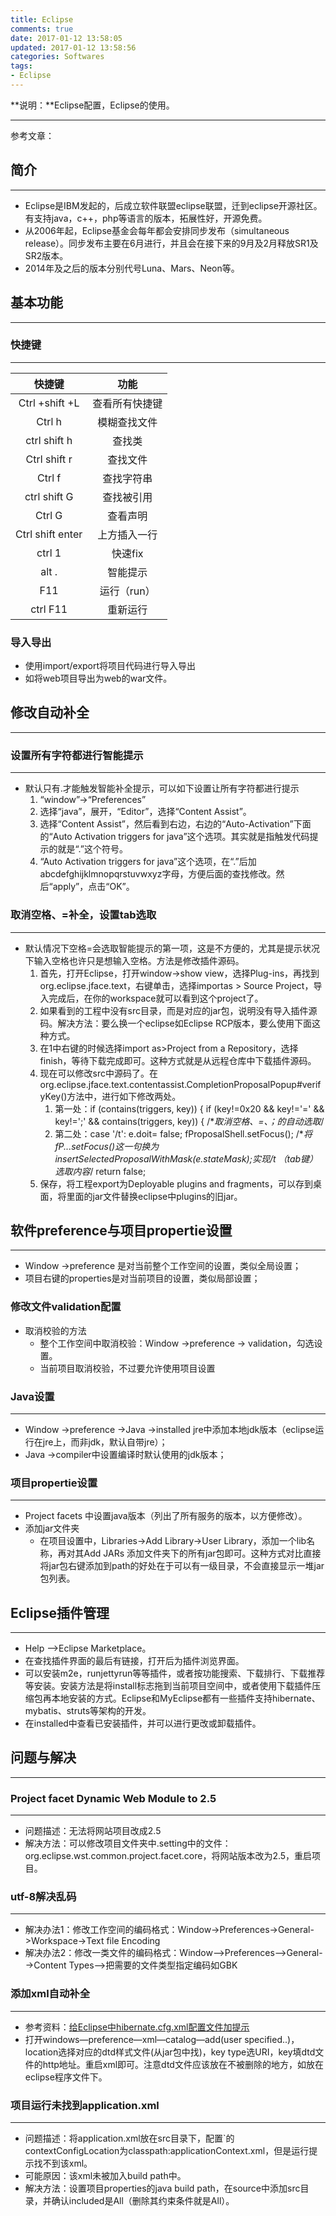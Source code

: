 ```yaml
---
title: Eclipse
comments: true
date: 2017-01-12 13:58:05
updated: 2017-01-12 13:58:56
categories: Softwares
tags:
- Eclipse
---
```


**说明：**Eclipse配置，Eclipse的使用。
<!-- more -->


---
参考文章：

## 简介
---
* Eclipse是IBM发起的，后成立软件联盟eclipse联盟，迁到eclipse开源社区。有支持java，c++，php等语言的版本，拓展性好，开源免费。
* 从2006年起，Eclipse基金会每年都会安排同步发布（simultaneous release）。同步发布主要在6月进行，并且会在接下来的9月及2月释放SR1及SR2版本。
* 2014年及之后的版本分别代号Luna、Mars、Neon等。

## 基本功能
---

### 快捷键
***
|快捷键	|功能	|
|:---:	|:---:	|
|Ctrl +shift +L  	|查看所有快捷键	|
|Ctrl h 	|模糊查找文件		|
|ctrl shift h 	|查找类	|
|Ctrl shift r 	|查找文件	|
|Ctrl f 	|查找字符串	|
|ctrl shift G 	|查找被引用	|
|Ctrl G	|查看声明	|
|Ctrl shift enter 	|上方插入一行		|
|ctrl 1 	|快速fix	|
|alt . 	|智能提示	|
|F11	|运行（run）	|
|ctrl F11	|重新运行	|

### 导入导出

* 使用import/export将项目代码进行导入导出
* 如将web项目导出为web的war文件。

## 修改自动补全
---
### 设置所有字符都进行智能提示
---
* 默认只有.才能触发智能补全提示，可以如下设置让所有字符都进行提示
	1.	“window”→“Preferences”
	2.	选择“java”，展开，“Editor”，选择“Content Assist”。
	3.	选择“Content Assist”，然后看到右边，右边的“Auto-Activation”下面的“Auto Activation triggers for java”这个选项。其实就是指触发代码提示的就是“.”这个符号。
	4.	“Auto Activation triggers for java”这个选项，在“.”后加abcdefghijklmnopqrstuvwxyz字母，方便后面的查找修改。然后“apply”，点击“OK”。

### 取消空格、=补全，设置tab选取
---
* 默认情况下空格=会选取智能提示的第一项，这是不方便的，尤其是提示状况下输入空格也许只是想输入空格。方法是修改插件源码。
	1. 首先，打开Eclipse，打开window->show view，选择Plug-ins，再找到org.eclipse.jface.text，右键单击，选择importas > Source Project，导入完成后，在你的workspace就可以看到这个project了。
	2. 如果看到的工程中没有src目录，而是对应的jar包，说明没有导入插件源码。解决方法：要么换一个eclipse如Eclipse RCP版本，要么使用下面这种方式。
	3. 在1中右键的时候选择import as>Project from a Repository，选择finish，等待下载完成即可。这种方式就是从远程仓库中下载插件源码。
	4. 现在可以修改src中源码了。在org.eclipse.jface.text.contentassist.CompletionProposalPopup#verifyKey()方法中，进行如下修改两处。
		1. 第一处：if (contains(triggers, key)) { if (key!=0x20 && key!='=' && key!=';' && contains(triggers, key)) {  /**取消空格、=、；的自动选取*/
		2. 第二处：case '/t': e.doit= false; fProposalShell.setFocus(); /**将fP...setFocus()这一句换为insertSelectedProposalWithMask(e.stateMask);实现/t （tab键）选取内容*/ return false;
	5. 保存，将工程export为Deployable plugins and fragments，可以存到桌面，将里面的jar文件替换eclipse中plugins的旧jar。

## 软件preference与项目propertie设置
---

* Window ->preference 是对当前整个工作空间的设置，类似全局设置；
* 项目右键的properties是对当前项目的设置，类似局部设置；

### 修改文件validation配置
* 取消校验的方法
	* 整个工作空间中取消校验：Window ->preference -> validation，勾选设置。
	* 当前项目取消校验，不过要允许使用项目设置

### Java设置
---
*  Window ->preference ->Java ->installed jre中添加本地jdk版本（eclipse运行在jre上，而非jdk，默认自带jre）；
* Java ->compiler中设置编译时默认使用的jdk版本；

### 项目propertie设置
---
* Project facets 中设置java版本（列出了所有服务的版本，以方便修改）。
* 添加jar文件夹
	* 在项目设置中，Libraries->Add Library->User Library，添加一个lib名称，再对其Add JARs 添加文件夹下的所有jar包即可。这种方式对比直接将jar包右键添加到path的好处在于可以有一级目录，不会直接显示一堆jar包列表。

## Eclipse插件管理
---
* Help —>Eclipse Marketplace。
* 在查找插件界面的最后有链接，打开后为插件浏览界面。
* 可以安装m2e，runjettyrun等等插件，或者按功能搜索、下载排行、下载推荐等安装。安装方法是将install标志拖到当前项目空间中，或者使用下载插件压缩包再本地安装的方式。Eclipse和MyEclipse都有一些插件支持hibernate、mybatis、struts等架构的开发。
* 在installed中查看已安装插件，并可以进行更改或卸载插件。

## 问题与解决
---
### Project facet Dynamic Web Module to 2.5
---
* 问题描述：无法将网站项目改成2.5
* 解决方法：可以修改项目文件夹中.setting中的文件：org.eclipse.wst.common.project.facet.core，将网站版本改为2.5，重启项目。

### utf-8解决乱码
---
* 解决办法1：修改工作空间的编码格式：Window->Preferences->General->Workspace->Text file Encoding
* 解决办法2：修改一类文件的编码格式：Window-->Preferences-->General-->Content Types-->把需要的文件类型指定编码如GBK

### 添加xml自动补全
---
* 参考资料：[给Eclipse中hibernate.cfg.xml配置文件加提示](http://jingyan.baidu.com/article/95c9d20db53e29ec4e7561d8.html)
* 打开windows—preference—xml—catalog—add(user specified..)，location选择对应的dtd样式文件(从jar包中找)，key type选URI，key填dtd文件的http地址。重启xml即可。注意dtd文件应该放在不被删除的地方，如放在eclipse程序文件下。

### 项目运行未找到application.xml
--- 
* 问题描述：将application.xml放在src目录下，配置`<context-param>的contextConfigLocation为classpath:applicationContext.xml，但是运行提示找不到该xml。
* 可能原因：该xml未被加入build path中。
* 解决方法：设置项目properties的java build path，在source中添加src目录，并确认included是All（删除其约束条件就是All）。





